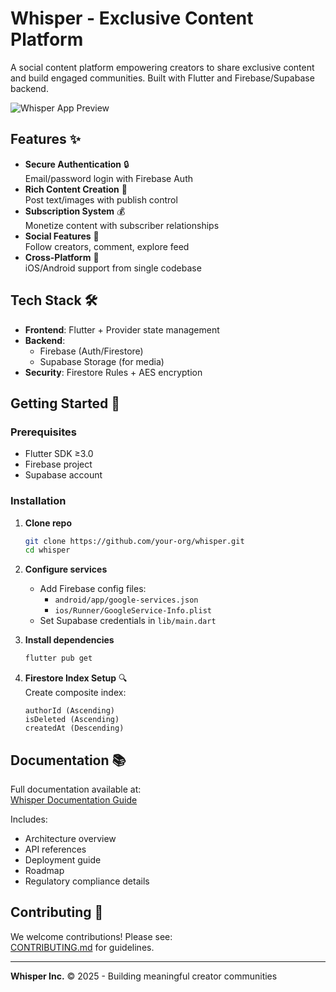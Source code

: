 # Whisper - Exclusive Content Platform

A social content platform empowering creators to share exclusive content and build engaged communities. Built with Flutter and Firebase/Supabase backend.

![Whisper App Preview](docs/assets/app-preview.png) <!-- Add actual screenshot later -->

## Features ✨

- **Secure Authentication** 🔒  
  Email/password login with Firebase Auth
- **Rich Content Creation** 📝  
  Post text/images with publish control
- **Subscription System** 💰  
  Monetize content with subscriber relationships
- **Social Features** 👥  
  Follow creators, comment, explore feed
- **Cross-Platform** 📱  
  iOS/Android support from single codebase

## Tech Stack 🛠️

- **Frontend**: Flutter + Provider state management
- **Backend**: 
  - Firebase (Auth/Firestore)
  - Supabase Storage (for media)
- **Security**: Firestore Rules + AES encryption

## Getting Started 🚀

### Prerequisites
- Flutter SDK ≥3.0
- Firebase project
- Supabase account

### Installation

1. **Clone repo**
   ```bash
   git clone https://github.com/your-org/whisper.git
   cd whisper
   ```

2. **Configure services**
   - Add Firebase config files:
     - `android/app/google-services.json`
     - `ios/Runner/GoogleService-Info.plist`
   - Set Supabase credentials in `lib/main.dart`

3. **Install dependencies**
   ```bash
   flutter pub get
   ```

4. **Firestore Index Setup** 🔍  
   Create composite index:
   ```
   authorId (Ascending)
   isDeleted (Ascending) 
   createdAt (Descending)
   ```

## Documentation 📚

Full documentation available at:  
[Whisper Documentation Guide](docs/documentation.md)

Includes:
- Architecture overview
- API references
- Deployment guide
- Roadmap
- Regulatory compliance details

## Contributing 🤝

We welcome contributions! Please see:  
[CONTRIBUTING.md](CONTRIBUTING.md) for guidelines.

---

**Whisper Inc.** © 2025 - Building meaningful creator communities
